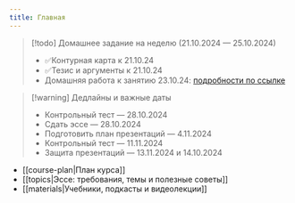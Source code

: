 ```yaml
---
title: Главная
---
```


> [!todo] Домашнее задание на неделю (21.10.2024 — 25.10.2024)
> - ✅Контурная карта к 21.10.24
> - ✅Тезис и аргументы к 21.10.24
> - Домашняя работа к занятию 23.10.24: [подробности по ссылке]()


> [!warning] Дедлайны и важные даты
> - Контрольный тест — 28.10.2024
> - Сдать эссе — 28.10.2024
> - Подготовить план презентаций — 4.11.2024
> - Контрольный тест — 11.11.2024
> - Защита презентаций — 13.11.2024 и 14.10.2024

- [[course-plan|План курса]]
- [[topics|Эссе: требования, темы и полезные советы]]
- [[materials|Учебники, подкасты и видеолекции]]